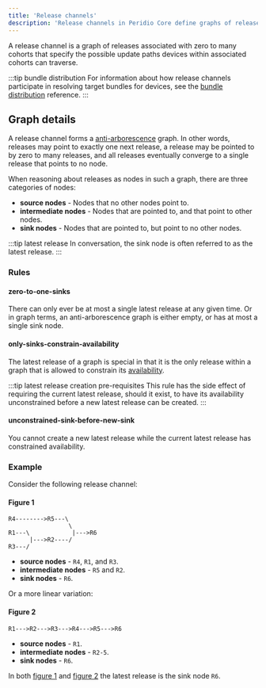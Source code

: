 ```yaml
---
title: 'Release channels'
description: 'Release channels in Peridio Core define graphs of releases for cohorts, specifying possible update paths devices can traverse within associated cohorts.'
---
```


A release channel is a graph of releases associated with zero to many cohorts that specify the possible update paths devices within associated cohorts can traverse.

:::tip bundle distribution
For information about how release channels participate in resolving target bundles for devices, see the [bundle distribution](/peridio-core/reference/bundle-management/bundle-distribution) reference.
:::

## Graph details

A release channel forms a [anti-arborescence](<https://en.wikipedia.org/wiki/Arborescence_(graph_theory)>) graph. In other words, releases may point to exactly one next release, a release may be pointed to by zero to many releases, and all releases eventually converge to a single release that points to no node.

When reasoning about releases as nodes in such a graph, there are three categories of nodes:

- **source nodes** - Nodes that no other nodes point to.
- **intermediate nodes** - Nodes that are pointed to, and that point to other nodes.
- **sink nodes** - Nodes that are pointed to, but point to no other nodes.

:::tip latest release
In conversation, the sink node is often referred to as the latest release.
:::

### Rules

#### zero-to-one-sinks

There can only ever be at most a single latest release at any given time. Or in graph terms, an anti-arborescence graph is either empty, or has at most a single sink node.

#### only-sinks-constrain-availability

The latest release of a graph is special in that it is the only release within a graph that is allowed to constrain its [availability](/peridio-core/reference/bundle-management/releases#availability).

:::tip latest release creation pre-requisites
This rule has the side effect of requiring the current latest release, should it exist, to have its availability unconstrained before a new latest release can be created.
:::

#### unconstrained-sink-before-new-sink

You cannot create a new latest release while the current latest release has constrained availability.

### Example

Consider the following release channel:

#### Figure 1

```
R4-------->R5---\
                 \
R1---\            |--->R6
      |--->R2----/
R3---/
```

- **source nodes** - `R4`, `R1`, and `R3`.
- **intermediate nodes** - `R5` and `R2`.
- **sink nodes** - `R6`.

Or a more linear variation:

#### Figure 2

```
R1--->R2--->R3--->R4--->R5--->R6
```

- **source nodes** - `R1`.
- **intermediate nodes** - `R2-5`.
- **sink nodes** - `R6`.

In both [figure 1](#figure-1) and [figure 2](#figure-2) the latest release is the sink node `R6`.
